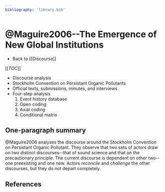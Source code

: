 ```yaml
---
bibliography: 'library.bib'
---
```


# @Maguire2006--The Emergence of New Global Institutions

* Back to [[Discourse]]

[[_TOC_]]

* Discourse analysis
* Stockholm Convention on Persistant Organic Pollutants
* Official texts, submissions, minutes, and interviews
* Four-step analysis
    1. Event history database
    2. Open coding
    3. Axial coding
    4. Conditional matrix

## One-paragraph summary

@Maguire2006 analyses the discourse around the Stockholm Convention on Persistant Organic Pollutant. They observe that two sets of actors draw on two distinct discourses--that of sound science and that on the precautionary principle. The current discourse is dependent on other two--one preexisting and one new. Actors _reconcile_ and _challenge_ the other discourses, but they do not depart completely.

## References